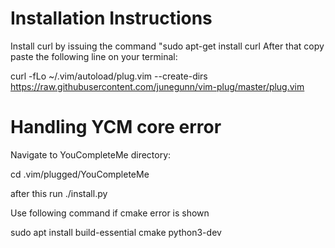 # Installation Instructions

Install curl by issuing the command "sudo apt-get install curl
After that copy paste the following line on your terminal:

curl -fLo ~/.vim/autoload/plug.vim --create-dirs https://raw.githubusercontent.com/junegunn/vim-plug/master/plug.vim

# Handling YCM core error

Navigate to YouCompleteMe directory:

cd .vim/plugged/YouCompleteMe

after this run ./install.py

Use following command if cmake error is shown

sudo apt install build-essential cmake python3-dev
